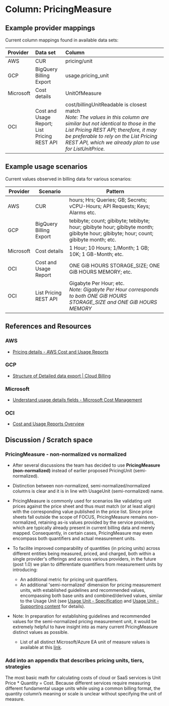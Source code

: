 # Column: PricingMeasure

## Example provider mappings

Current column mappings found in available data sets:

| Provider  | Data set                                        | Column                   |
|:----------|:------------------------------------------------|:-------------------------|
| AWS       | CUR                                             | pricing/unit             |
| GCP       | BigQuery Billing Export                         | usage.pricing_unit       |
| Microsoft | Cost details                                    | UnitOfMeasure            |
| OCI       | Cost and Usage Report;<br>List Pricing REST API | cost/billingUnitReadable is closest match<br>*Note: The values in this column are similar but not identical to those in the List Pricing REST API; therefore, it may be preferable to rely on the List Pricing REST API, which we already plan to use for ListUnitPrice.* |

## Example usage scenarios

Current values observed in billing data for various scenarios:

| Provider  | Scenario                | Pattern                                                                                                                              |
|-----------|-------------------------|--------------------------------------------------------------------------------------------------------------------------------------|
| AWS       | CUR                     | hours; Hrs; Queries; GB; Secrets; vCPU-Hours; API Requests; Keys; Alarms etc.                                                        |
| GCP       | BigQuery Billing Export | tebibyte; count; gibibyte; tebibyte; hour; gibibyte hour; gibibyte month; gibibyte hour; gibibyte; hour; count; gibibyte month; etc. |
| Microsoft | Cost details            | 1 Hour; 10 Hours; 1/Month; 1 GB; 10K; 1 GB-Month; etc.                                                                               |
| OCI       | Cost and Usage Report   | ONE GiB HOURS STORAGE_SIZE; ONE GiB HOURS MEMORY; etc.                                                                               |
| OCI       | List Pricing REST API   | Gigabyte Per Hour; etc.<br>*Note: Gigabyte Per Hour corresponds to both ONE GiB HOURS STORAGE_SIZE and ONE GiB HOURS MEMORY*         |

## References and Resources

### AWS

* [Pricing details - AWS Cost and Usage Reports](https://docs.aws.amazon.com/cur/latest/userguide/pricing-columns.html)

### GCP

* [Structure of Detailed data export | Cloud Billing](https://cloud.google.com/billing/docs/how-to/export-data-bigquery-tables/detailed-usage)

### Microsoft

* [Understand usage details fields - Microsoft Cost Management](https://learn.microsoft.com/en-us/azure/cost-management-billing/automate/understand-usage-details-fields)

### OCI

* [Cost and Usage Reports Overview](https://docs.oracle.com/en-us/iaas/Content/Billing/Concepts/usagereportsoverview.htm)

## Discussion / Scratch space

### PricingMeasure - non-normalized vs normalized

* After several discussions the team has decided to use **PricingMeasure (non-normalized)** instead of earlier proposed PricingUnit (semi-normalized).
* Distinction between non-normalized, semi-normalized/normalized columns is clear and it is in line with UsageUnit (semi-normalized) name.

* PricingMeasure is commonly used for scenarios like validating unit prices against the price sheet and thus must match (or at least align) with the corresponding value published in the price list. Since price sheets fall outside the scope of FOCUS, PricingMeasure remains non-normalized, retaining as-is values provided by the service providers, which are typically already present in current billing data and merely mapped. Consequently, in certain cases, PricingMeasure may even encompass both quantifiers and actual measurement units.

* To facilite improved comparability of quantities (in pricing units) across different entities being measured, priced, and charged, both within a single provider's offerings and across various providers, in the future (post 1.0) we plan to differentiate quantifiers from measurement units by introducing:
  * An additional metric for pricing unit quantifiers.
  * An additional 'semi-normalized' dimension for pricing measurement units, with established guidelines and recommended values, encompassing both base units and combined/derived values, similar to the Usage Unit (see [Usage Unit - Specification](../../specification/dimensions/usageunit.md) and [Usage Unit - Supporting content](.usageunit.md) for details).

* Note: In preparation for establishing guidelines and recommended values for the semi-normalized pricing measurement unit, it would be extremely helpful to have insight into as many current PricingMeasure distinct values as possible.
  * List of all distinct Microsoft/Azure EA unit of measure values is available at this [link](https://github.com/microsoft/finops-toolkit/pull/348).

### Add into an appendix that describes pricing units, tiers, strategies

The most basic math for calculating costs of cloud or SaaS services is Unit Price * Quantity = Cost.  Because different services require measuring different fundamental usage units while using a common billing format, the quantity column’s meaning or scale is unclear without specifying the unit of measure.
